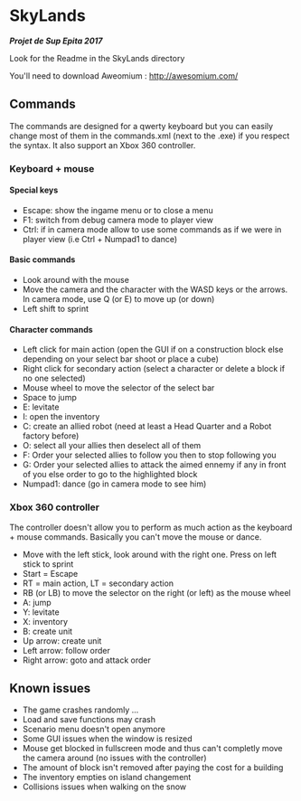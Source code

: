 SkyLands
========

___Projet de Sup Epita 2017___

Look for the Readme in the SkyLands directory

You'll need to download Aweomium  : http://awesomium.com/


## Commands


The commands are designed for a qwerty keyboard but you can easily change most of them in the commands.xml (next to the .exe) if you respect the syntax. It also support an Xbox 360 controller.

### Keyboard + mouse

#### Special keys
* Escape: show the ingame menu or to close a menu
* F1: switch from debug camera mode to player view
* Ctrl: if in camera mode allow to use some commands as if we were in player view (i.e Ctrl + Numpad1 to dance)

#### Basic commands
* Look around with the mouse
* Move the camera and the character with the WASD keys or the arrows. In camera mode, use Q (or E) to move up (or down)
* Left shift to sprint

#### Character commands
* Left click for main action (open the GUI if on a construction block else depending on your select bar shoot or place a cube)
* Right click for secondary action (select a character or delete a block if no one selected)
* Mouse wheel to move the selector of the select bar
* Space to jump
* E: levitate
* I: open the inventory
* C: create an allied robot (need at least a Head Quarter and a Robot factory before)
* O: select all your allies then deselect all of them
* F: Order your selected allies to follow you then to stop following you
* G: Order your selected allies to attack the aimed ennemy if any in front of you else order to go to the highlighted block
* Numpad1: dance (go in camera mode to see him)

### Xbox 360 controller
The controller doesn't allow you to perform as much action as the keyboard + mouse commands. Basically you can't move the mouse or dance.

* Move with the left stick, look around with the right one. Press on left stick to sprint
* Start = Escape
* RT = main action, LT = secondary action
* RB (or LB) to move the selector on the right (or left) as the mouse wheel
* A: jump
* Y: levitate
* X: inventory
* B: create unit
* Up arrow: create unit
* Left arrow: follow order
* Right arrow: goto and attack order

## Known issues
* The game crashes randomly ...
* Load and save functions may crash
* Scenario menu doesn't open anymore
* Some GUI issues when the window is resized
* Mouse get blocked in fullscreen mode and thus can't completly move the camera around (no issues with the controller)
* The amount of block isn't removed after paying the cost for a building
* The inventory empties on island changement
* Collisions issues when walking on the snow
